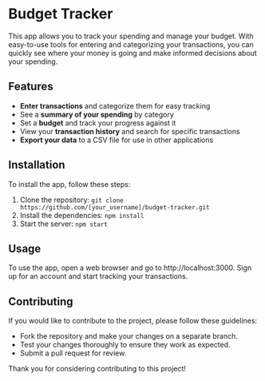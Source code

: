 # Budget Tracker

This app allows you to track your spending and manage your budget. With easy-to-use tools for entering and categorizing your transactions, you can quickly see where your money is going and make informed decisions about your spending.


## Features

- **Enter transactions** and categorize them for easy tracking
- See a **summary of your spending** by category
- Set a **budget** and track your progress against it
- View your **transaction history** and search for specific transactions
- **Export your data** to a CSV file for use in other applications

## Installation

To install the app, follow these steps:

1. Clone the repository: `git clone https://github.com/[your_username]/budget-tracker.git`
2. Install the dependencies: `npm install`
3. Start the server: `npm start`

## Usage

To use the app, open a web browser and go to http://localhost:3000. Sign up for an account and start tracking your transactions.

## Contributing

If you would like to contribute to the project, please follow these guidelines:

- Fork the repository and make your changes on a separate branch.
- Test your changes thoroughly to ensure they work as expected.
- Submit a pull request for review.

Thank you for considering contributing to this project!
